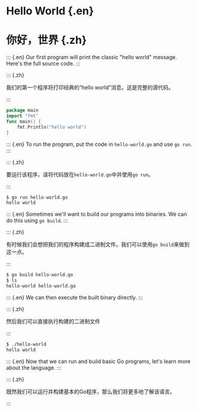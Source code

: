 
# Hello World {.en}


# 你好，世界 {.zh}


::: {.en}
Our first program will print the classic "hello world"
message. Here's the full source code.
:::

::: {.zh}

我们的第一个程序将打印经典的“hello world”消息。这是完整的源代码。

:::


```go
package main
import "fmt"
func main() {
	fmt.Println("hello world")
}
```


::: {.en}
To run the program, put the code in `hello-world.go` and
use `go run`.
:::

::: {.zh}

要运行该程序，请将代码放在`hello-world.go`中并使用`go run`。

:::


```bash
$ go run hello-world.go
hello world
```


::: {.en}
Sometimes we'll want to build our programs into
binaries. We can do this using `go build`.
:::

::: {.zh}

有时候我们会想把我们的程序构建成二进制文件。我们可以使用`go build`来做到这一点。

:::


```bash
$ go build hello-world.go
$ ls
hello-world	hello-world.go
```


::: {.en}
We can then execute the built binary directly.
:::

::: {.zh}

然后我们可以直接执行构建的二进制文件

:::


```bash
$ ./hello-world
hello world
```


::: {.en}
Now that we can run and build basic Go programs, let's
learn more about the language.
:::

::: {.zh}

既然我们可以运行并构建基本的Go程序，那么我们将更多地了解该语言。

:::


